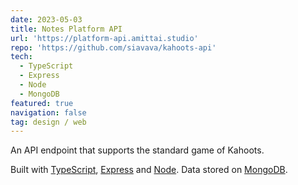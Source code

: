 ```yaml
---
date: 2023-05-03
title: Notes Platform API
url: 'https://platform-api.amittai.studio'
repo: 'https://github.com/siavava/kahoots-api'
tech:
  - TypeScript
  - Express
  - Node
  - MongoDB
featured: true
navigation: false
tag: design / web
---
```


An API endpoint that supports the standard game of Kahoots.

Built with [TypeScript][ts], [Express][express] and [Node][node].
Data stored on [MongoDB][mongo].

[ts]: https://www.typescriptlang.org
[express]: https://expressjs.com
[node]: https://nodejs.org
[mongo]: https://www.mongodb.com
